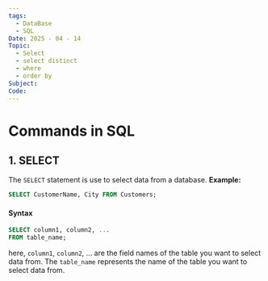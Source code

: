 ```yaml
---
tags:
  - DataBase
  - SQL
Date: 2025 - 04 - 14
Topic:
  - Select 
  - select distinct
  - where
  - order by
Subject: 
Code:
---
```

# Commands in SQL
## 1. SELECT

The `SELECT` statement is use to select data from a database.
**Example:**
```sql
SELECT CustomerName, City FROM Customers;
```

#### Syntax
```sql
SELECT column1, column2, ...
FROM table_name;
```
here, `column1`, `column2`, ... are the field names of the table you want to select data from.
The `table_name` represents the name of the table you want to select data from.

